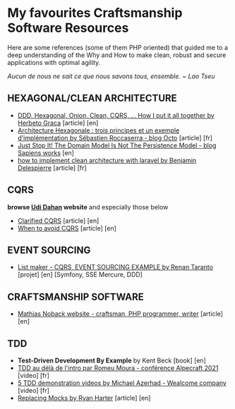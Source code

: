 # __My favourites Craftsmanship Software Resources__

Here are some references (some of them PHP oriented) that guided me to a deep understanding of the Why and How to make clean, robust and secure applications with optimal agility.

_Aucun de nous ne sait ce que nous savons tous, ensemble. ~ Lao Tseu_

## HEXAGONAL/CLEAN ARCHITECTURE
- [DDD, Hexagonal, Onion, Clean, CQRS, … How I put it all together by Herbeto Graca](https://herbertograca.com/2017/11/16/explicit-architecture-01-ddd-hexagonal-onion-clean-cqrs-how-i-put-it-all-together/) [article] [en]
- [Architecture Hexagonale : trois principes et un exemple d’implémentation by Sébastien Roccaserra - blog Octo](https://blog.octo.com/architecture-hexagonale-trois-principes-et-un-exemple-dimplementation) [article] [fr]
- [Just Stop It! The Domain Model Is Not The Persistence Model - blog Sapiens works](https://blog.sapiensworks.com/post/2012/04/07/Just-Stop-It!-The-Domain-Model-Is-Not-The-Persistence-Model.aspx) [en]
- [how to implement clean architecture with laravel by Benjamin Delespierre](https://dev.to/bdelespierre/how-to-implement-clean-architecture-with-laravel-2f2i) [article] [fr]

## CQRS
__browse [Udi Dahan](https://udidahan.com/) website__ and especially those below
- [Clarified CQRS](https://udidahan.com/2009/12/09/clarified-cqrs/) [article] [en]
- [When to avoid CQRS](https://udidahan.com/2011/04/22/when-to-avoid-cqrs/) [article] [en]

## EVENT SOURCING
- [List maker - CQRS, EVENT SOURCING EXAMPLE by Renan Taranto](https://github.com/renan-taranto/cqrs-event-sourcing-example) [projet] [en] [Symfony, SSE Mercure, DDD]

## CRAFTSMANSHIP SOFTWARE
- [Mathias Noback website - craftsman, PHP programmer, writer](https://matthiasnoback.nl/) [article] [en]

## TDD
- __Test-Driven Development By Example__ by Kent Beck [book] [en]
- [TDD au délà de l'intro par Romeu Moura - conférence Alpecraft 2021](https://youtu.be/RlkgetzDenI) [video] [fr]
- [5 TDD demonstration videos by Michael Azerhad - Wealcome company](https://www.youtube.com/channel/UCdcsr2L2WC0OON39Ar3hBKQ/videos) [video] [fr]
- [Replacing Mocks by Ryan Harter](https://ryanharter.com/blog/2020/06/replacing-mocks/) [article] [en]
